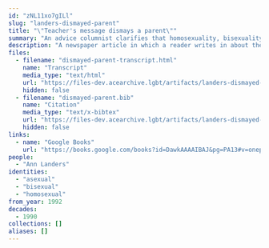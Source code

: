 ```yaml
---
id: "zNL11xo7gILl"
slug: "landers-dismayed-parent"
title: "\"Teacher's message dismays a parent\""
summary: "An advice columnist clarifies that homosexuality, bisexuality, and asexuality are not sexes"
description: "A newspaper article in which a reader writes in about their son being taught in school that there are \"five sexes,\" including homosexual, bisexual, and asexual. The columnist clarifies that the latter three are not sexes, but \"biochemical-genetic alterations.\""
files:
  - filename: "dismayed-parent-transcript.html"
    name: "Transcript"
    media_type: "text/html"
    url: "https://files-dev.acearchive.lgbt/artifacts/landers-dismayed-parent/dismayed-parent-transcript.html"
    hidden: false
  - filename: "dismayed-parent.bib"
    name: "Citation"
    media_type: "text/x-bibtex"
    url: "https://files-dev.acearchive.lgbt/artifacts/landers-dismayed-parent/dismayed-parent.bib"
    hidden: false
links:
  - name: "Google Books"
    url: "https://books.google.com/books?id=DawkAAAAIBAJ&pg=PA13#v=onepage&q&f=false"
people:
  - "Ann Landers"
identities:
  - "asexual"
  - "bisexual"
  - "homosexual"
from_year: 1992
decades:
  - 1990
collections: []
aliases: []
---
```

